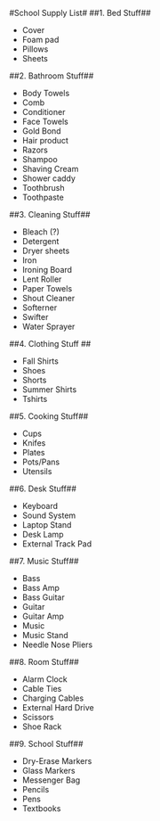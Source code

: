 #School Supply List#
##1. Bed Stuff##
- Cover
- Foam pad
- Pillows
- Sheets

##2. Bathroom Stuff##
- Body Towels
- Comb
- Conditioner
- Face Towels
- Gold Bond
- Hair product
- Razors
- Shampoo
- Shaving Cream
- Shower caddy
- Toothbrush
- Toothpaste

##3. Cleaning Stuff##
- Bleach (?)
- Detergent
- Dryer sheets
- Iron
- Ironing Board
- Lent Roller
- Paper Towels
- Shout Cleaner
- Softerner
- Swifter
- Water Sprayer

##4. Clothing Stuff ##
- Fall Shirts
- Shoes
- Shorts
- Summer Shirts
- Tshirts

##5. Cooking Stuff##
- Cups
- Knifes
- Plates
- Pots/Pans
- Utensils

##6. Desk Stuff##
- Keyboard
- Sound System
- Laptop Stand
- Desk Lamp
- External Track Pad

##7. Music Stuff##
- Bass 
- Bass Amp
- Bass Guitar
- Guitar
- Guitar Amp
- Music
- Music Stand
- Needle Nose Pliers 

##8. Room Stuff##
- Alarm Clock
- Cable Ties
- Charging Cables
- External Hard Drive
- Scissors
- Shoe Rack

##9. School Stuff##
- Dry-Erase Markers
- Glass Markers
- Messenger Bag
- Pencils
- Pens
- Textbooks